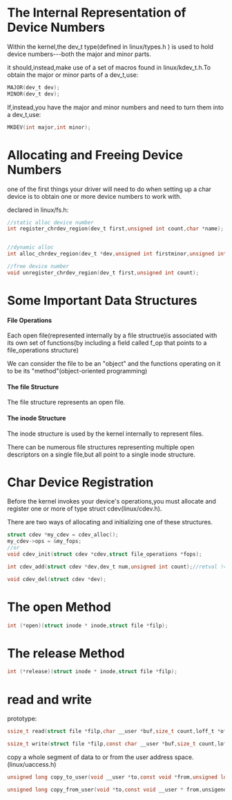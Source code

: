 # The Internal Representation of Device Numbers

Within the kernel,the dev_t type(defined in       linux/types.h ) is used to hold device numbers---both the major and minor parts.

it should,instead,make use of a set of macros found in linux/kdev_t.h.To obtain the major or minor parts of a dev_t,use:

```c
MAJOR(dev_t dev);
MINOR(dev_t dev);
```

If,instead,you have the major and minor numbers and need to turn them into a dev_t,use:

```c
MKDEV(int major,int minor);
```

# Allocating and Freeing Device Numbers

one of the first things your driver will need to do when setting up a char device is to obtain one or more device numbers to work with.

declared in linux/fs.h:

```c
//static alloc device number
int register_chrdev_region(dev_t first,unsigned int count,char *name);


//dynamic alloc
int alloc_chrdev_region(dev_t *dev,unsigned int firstminor,unsigned int count,char *name);//retval < 0 :error

//free device number
void unregister_chrdev_region(dev_t first,unsigned int count);
```

# Some Important Data Structures

#### File Operations

Each open file(represented internally by a file structrue)is associated with its own set of functions(by including a field called f_op that points to a file_operations structure)

We can consider the file to be an "object" and the functions operating on it to be its "method"(object-oriented programming)

#### The file Structure

The file structure represents an open file.

#### The inode Structure

The inode structure is used by the kernel internally to represent files.

There can be numerous file structures representing multiple open descriptors on a single file,but all point to a single inode structure.

# Char Device Registration

Before the kernel invokes your device's operations,you must allocate and register one or more of type struct cdev(linux/cdev.h).

There are two ways of allocating and initializing one of these structures.

```c
struct cdev *my_cdev = cdev_alloc();
my_cdev->ops = &my_fops;
//or
void cdev_init(struct cdev *cdev,struct file_operations *fops);
```

```c
int cdev_add(struct cdev *dev,dev_t num,unsigned int count);//retval != 0 ,error
```

```c
void cdev_del(struct cdev *dev);
```

# The open Method

```c
int (*open)(struct inode * inode,struct file *filp);
```

# The release Method

```c
int (*release)(struct inode * inode,struct file *filp);
```

# read and write

prototype:

```c
ssize_t read(struct file *filp,char __user *buf,size_t count,loff_t *offp);

ssize_t write(struct file *filp,const char __user *buf,size_t count,loff_t *offp);
```

copy a whole segment of data to or from the user address space.(linux/uaccess.h)

```c
unsigned long copy_to_user(void __user *to,const void *from,unsigned long count);

unsigned long copy_from_user(void *to,const void __user * from,unsigend long count);
```